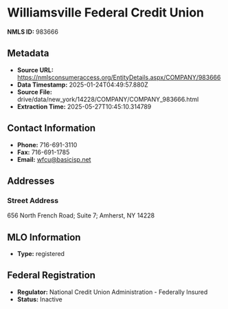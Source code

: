 # Williamsville Federal Credit Union

**NMLS ID:** 983666

## Metadata
- **Source URL:** https://nmlsconsumeraccess.org/EntityDetails.aspx/COMPANY/983666
- **Data Timestamp:** 2025-01-24T04:49:57.880Z
- **Source File:** drive/data/new_york/14228/COMPANY/COMPANY_983666.html
- **Extraction Time:** 2025-05-27T10:45:10.314789

## Contact Information
- **Phone:** 716-691-3110
- **Fax:** 716-691-1785
- **Email:** wfcu@basicisp.net

## Addresses
### Street Address
656 North French Road; Suite 7; Amherst, NY 14228

## MLO Information
- **Type:** registered

## Federal Registration
- **Regulator:** National Credit Union Administration - Federally Insured
- **Status:** Inactive
